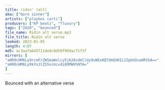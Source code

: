 ```yaml
---
title: ridin' (alt)
aka: ["born sinner"]
artists: ["playboi carti"]
producers: ["KP beatz", "fluxury"]
tags: ["2020", "bounced"]
file_name: Ridin alt verse.mp3
file_title: Ridin alt verse
leaked: 2023-01-05
length: 4:07
md5: ac3aa7a645f11de8c8d59f969ac71f3f
mirrors: [
"aHR0cHM6Ly9rcmFrZW5maWxlcy5jb20vdmlldy9uWExHQTdmQVBIL2ZpbGUuaHRtbA==",
"aHR0cHM6Ly9kYnJlZS5vcmcvdi80MWVhNTA="
]
---
```

Bounced with an alternative verse
